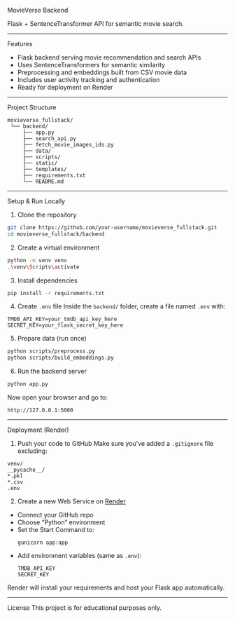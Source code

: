 MovieVerse Backend

Flask + SentenceTransformer API for semantic movie search.

---

 Features
- Flask backend serving movie recommendation and search APIs  
- Uses SentenceTransformers for semantic similarity  
- Preprocessing and embeddings built from CSV movie data  
- Includes user activity tracking and authentication  
- Ready for deployment on Render

---

 Project Structure
```
movieverse_fullstack/
 └── backend/
     ├── app.py
     ├── search_api.py
     ├── fetch_movie_images_ids.py
     ├── data/
     ├── scripts/
     ├── static/
     ├── templates/
     ├── requirements.txt
     └── README.md
```

---

 Setup & Run Locally

 1. Clone the repository
```bash
git clone https://github.com/your-username/movieverse_fullstack.git
cd movieverse_fullstack/backend
```

 2. Create a virtual environment
```bash
python -m venv venv
.\venv\Scripts\activate
```

 3. Install dependencies
```bash
pip install -r requirements.txt
```

 4. Create `.env` file
Inside the `backend/` folder, create a file named `.env` with:
```
TMDB_API_KEY=your_tmdb_api_key_here
SECRET_KEY=your_flask_secret_key_here
```

 5. Prepare data (run once)
```bash
python scripts/preprocess.py
python scripts/build_embeddings.py
```

 6. Run the backend server
```bash
python app.py
```

Now open your browser and go to:
```
http://127.0.0.1:5000
```

---

  Deployment (Render)

 1. Push your code to GitHub
Make sure you’ve added a `.gitignore` file excluding:
```
venv/
__pycache__/
*.pkl
*.csv
.env
```

 2. Create a new Web Service on [Render](https://render.com)
- Connect your GitHub repo  
- Choose “Python” environment  
- Set the Start Command to:
  ```
  gunicorn app:app
  ```
- Add environment variables (same as `.env`):
  ```
  TMDB_API_KEY
  SECRET_KEY
  ```

Render will install your requirements and host your Flask app automatically.

---

 License
This project is for educational purposes only.
